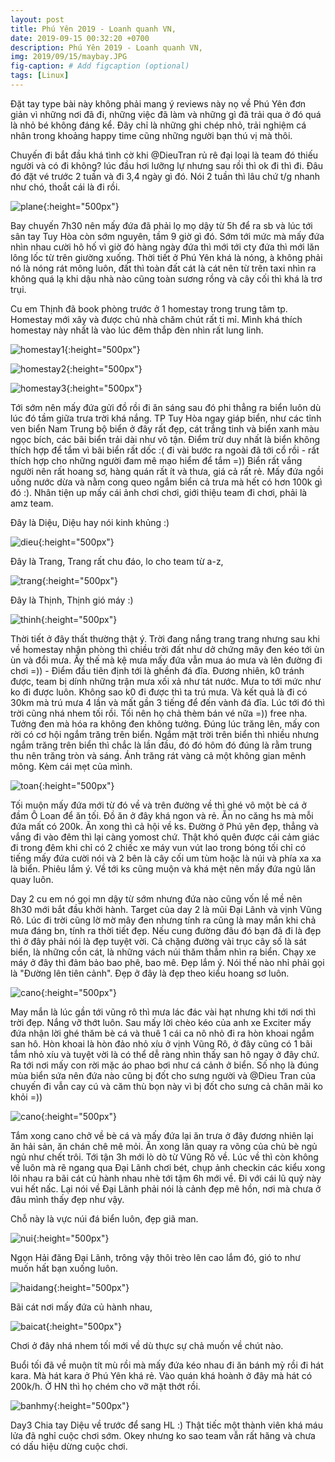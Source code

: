 ```yaml
---
layout: post
title: Phú Yên 2019 - Loanh quanh VN,
date: 2019-09-15 00:32:20 +0700
description: Phú Yên 2019 - Loanh quanh VN,
img: 2019/09/15/maybay.JPG
fig-caption: # Add figcaption (optional)
tags: [Linux]
---
```


Đặt tay type bài này không phải mang ý reviews này nọ về Phú Yên đơn giản vì những nơi đã đi, những việc đã làm và những gì đã trải qua ở đó quá là nhỏ bé không đáng kể. Đây chỉ là những ghi chép nhỏ, trải nghiệm cá nhân trong khoảng happy time cũng những người bạn thú vị mà thôi.

Chuyến đi bắt đầu khá tình cờ khi @DieuTran rủ rê đại loại là team đó thiếu người và có đi không? lúc đầu hơi lưỡng lự nhưng sau rồi thì ok đi thì đi. Đâu đó đặt vé trước 2 tuần và đi 3,4 ngày gì đó. Nói 2 tuần thì lâu chứ t/g nhanh như chó, thoắt cái là đi rồi.

![plane]( {{site.url}}/assets/img/2019/09/15/maybay.JPG){:height="500px"}

Bay chuyến 7h30 nên mấy đứa đã phải lọ mọ dậy từ 5h để ra sb và lúc tới sân tay Tuy Hòa còn sớm nguyên, tầm 9 giờ gì đó. Sớm tới mức mà mấy đứa nhìn nhau cười hô hố vì giờ đó hàng ngày đứa thì mới tới cty đứa thì mới lăn lông lốc từ trên giường xuống. Thời tiết ở Phú Yên khá là nóng, à không phải nó là nóng rát mông luôn, đất thì toàn đất cát là cát nên từ trên taxi nhìn ra không quá lạ khi dậu nhà nào cũng toàn sương rồng và cây cối thì khá là trơ trụi.

Cu em Thịnh đã book phòng trước ở 1 homestay trong trung tâm tp. Homestay mới xây và được chủ nhà chăm chút rất tỉ mỉ. Mình khá thích homestay này nhất là vào lúc đêm thắp đèn nhìn rất lung linh. 

![homestay1]( {{site.url}}/assets/img/2019/09/15/homestay1.JPG){:height="500px"}

![homestay2]( {{site.url}}/assets/img/2019/09/15/homestay2.JPG){:height="500px"}

![homestay3]( {{site.url}}/assets/img/2019/09/15/homestay3.JPG){:height="500px"}

Tới sớm nên mấy đứa gửi đồ rồi đi ăn sáng sau đó phi thẳng ra biển luôn dù lúc đó tầm giữa trưa trời khá nắng. TP Tuy Hòa ngay giáp biển, như các tỉnh ven biển Nam Trung bộ biển ở đây rất đẹp, cát trắng tinh và biển xanh màu ngọc bích, các bãi biển trải dài như vô tận. Điểm trừ duy nhất là biển không thích hợp để tắm vì bãi biển rất dốc :( đi vài bước ra ngoài đã tới cổ rồi - rất thích hợp cho những người đam mê mạo hiểm để tắm =)) Biển rất vắng người nên rất hoang sơ, hàng quán rất ít và thưa, giá cả rất rẻ. Mấy đứa ngồi uống nước dừa và nằm cong queo ngắm biển cả trưa mà hết có hơn 100k gì đó :). Nhân tiện up mấy cái ảnh chơi chơi, giới thiệu team đi chơi, phải là amz team.

Đây là Diệu, Diệu hay nói kinh khủng :)

![dieu]( {{site.url}}/assets/img/2019/09/15/dieu.JPG){:height="500px"}

Đây là Trang, Trang rất chu đáo, lo cho team từ a-z,

![trang]( {{site.url}}/assets/img/2019/09/15/trang.JPG){:height="500px"}

Đây là Thịnh, Thịnh gió máy :)

![thinh]( {{site.url}}/assets/img/2019/09/15/thinh.JPG){:height="500px"}

Thời tiết ở đây thất thường thật ý. Trời đang nắng trang trang nhưng sau khi về homestay nhận phòng thì chiều trời đất như dở chứng mây đen kéo tới ùn ùn và đổi mưa. Ấy thế mà kệ mưa mấy đứa vẫn mua áo mưa và lên đường đi chơi =)) - Điểm đầu tiên định tới là ghềnh đá đĩa. Đương nhiên, k0 tránh được, team bị dính những trận mưa xối xả như tát nước. Mưa to tới mức như ko đi được luôn. Không sao k0 đi được thì ta trú mưa. Và kết quả là đi có 30km mà trú mưa 4 lần và mất gần 3 tiếng để đến vành đá đĩa. Lúc tới đó thì trời cũng nhá nhem tối rồi. Tối nên họ chả thèm bán vé nữa =)) free nha. Tưởng đen mà hóa ra không đen không tưởng. Đúng lúc trăng lên, mấy con rời có cơ hội ngắm trăng trên biển. Ngắm mặt trời trên biển thì nhiều nhưng ngắm trăng trên biển thì chắc là lần đầu, đó đó hôm đó đúng là rằm trung thu nên trăng tròn và sáng. Ánh trăng rát vàng cả một không gian mênh mông. Kèm cái mẹt của mình.

![toan]( {{site.url}}/assets/img/2019/09/15/toan.JPG){:height="500px"}

Tối muộn mấy đứa mới từ đó về và trên đường về thì ghé vô một bè cá ở đầm Ô Loan để ăn tối. Đồ ăn ở đây khá ngon và rẻ. Ăn no căng hs mà mỗi đứa mất có 200k. Ăn xong thì cả hội về ks. Đường ở Phú yên đẹp, thẳng và vắng đi vào đêm thì lại càng yomost chứ. Thật khó quên được cái cảm giác đi trong đêm khi chỉ có 2 chiếc xe máy vun vút lao trong bóng tối chỉ có tiếng mấy đứa cười nói và 2 bên là cây cối um tùm hoặc là núi và phía xa xa là biển. Phiêu lắm ý. Về tới ks cũng muộn và khá mệt nên mấy đứa ngủ lăn quay luôn.

Day 2 cu em nó gọi mn dậy từ sớm nhưng đứa nào cũng vốn lề mề nên 8h30 mới bắt đầu khởi hành. Target của day 2 là mũi Đại Lãnh và vịnh Vũng Rô. Lúc đi trời cũng lờ mờ mây đen nhưng tính ra cũng là may mắn khi chả mưa đáng bn, tính ra thời tiết đẹp. Nếu cung đường đâu đó bạn đã đi là đẹp thì ở đây phải nói là đẹp tuyệt vời. Cả chặng đường vài trục cây số là sát biển, là những cồn cát, là những vách núi thăm thẳm nhìn ra biển. Chạy xe máy ở đây thì đảm bảo bao phê, bao mê. Đẹp lắm ý. Nói thế nào nhỉ phải gọi là "Đường lên tiên cảnh". Đẹp ở đây là đẹp theo kiểu hoang sơ luôn. 

![cano]( {{site.url}}/assets/img/2019/09/15/dailanh.JPG){:height="500px"}

May mắn là lúc gần tới vũng rô thì mưa lác đác vài hạt nhưng khi tới nơi thì trời đẹp. Nắng vỡ thớt luôn. Sau mấy lời chèo kéo của anh xe Exciter mấy đứa nhận lời ghé thăm bè cá và thuê 1 cái ca nô nhỏ đi ra hòn khoai ngắm san hô. Hòn khoai là hòn đảo nhỏ xíu ở vịnh Vũng Rô, ở đây cũng có 1 bãi tắm nhỏ xíu và tuyệt vời là có thể dễ ràng nhìn thấy san hô ngay ở đây chứ. Ra tới nơi mấy con rời mặc áo phao bơi như cá cảnh ở biển. Số nhọ là đúng mùa biển sứa nên đứa nào cũng bị đốt cho sưng người và @Dieu Tran của chuyến đi vẫn cay cú và căm thù bọn này vì bị đốt cho sưng cả chân mãi ko khỏi =)) 

![cano]( {{site.url}}/assets/img/2019/09/15/cano.JPG){:height="500px"}

Tắm xong cano chở về bè cá và mấy đứa lại ăn trưa ở đây đương nhiên lại ăn hải sản, ăn chán chê mê mỏi. Ăn xong lăn quay ra võng của chủ bè ngủ ngủ như chết trôi. Tới tận 3h mới lò dò từ Vũng Rô về. Lúc về thì còn không về luôn mà rẽ ngang qua Đại Lãnh chơi bét, chụp ảnh checkin các kiểu xong lôi nhau ra bãi cát củ hành nhau nhè tới tậm 6h mới về. Đi với cái lũ quỷ này vui hết nấc. Lại nói về Đại Lãnh phải nói là cảnh đẹp mê hồn, nơi mà chưa ở đâu mình thấy đẹp như vậy.

Chỗ này là vực núi đá biển luôn, đẹp giã man.


![nui]( {{site.url}}/assets/img/2019/09/15/nui.JPG){:height="500px"}


Ngọn Hải đăng Đại Lãnh, trông vậy thôi trèo lên cao lắm đó, gió to như muốn hất bạn xuống luôn.


![haidang]( {{site.url}}/assets/img/2019/09/15/haidang.JPG){:height="500px"}


Bãi cát  nơi mấy đứa củ hành nhau,

![baicat]( {{site.url}}/assets/img/2019/09/15/baicat.JPG){:height="500px"}

Chơi ở đây nhá nhem tối mới về dù thực sự chả muốn về chút nào.

Buổi tối đã về muộn tít mù rồi mà mấy đứa kéo nhau đi ăn bánh mỳ rồi đi hát kara. Mà hát kara ở Phú Yên khá rẻ. Vào quán khá hoành ở đây mà hát có 200k/h. Ở HN thì họ chém cho vỡ mặt thớt rồi.

![banhmy]( {{site.url}}/assets/img/2019/09/15/banhmy.JPG){:height="500px"}

Day3 Chia tay Diệu về trước để sang HL :) Thật tiếc một thành viên khá máu lửa đã nghỉ cuộc chơi sớm. Okey nhưng ko sao team vẫn rất hăng và chưa có dấu hiệu dừng cuộc chơi. 

